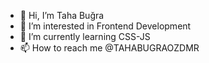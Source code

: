 - 👋 Hi, I’m Taha Buğra
- 👀 I’m interested in Frontend Development
- 🌱 I’m currently learning CSS-JS
- 📫 How to reach me @TAHABUGRAOZDMR

<!---
tahabugraozdmr/tahabugraozdmr is a ✨ special ✨ repository because its `README.md` (this file) appears on your GitHub profile.
You can click the Preview link to take a look at your changes.
--->
